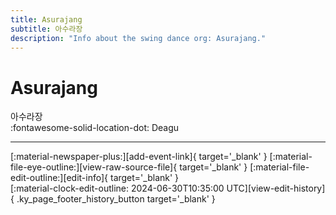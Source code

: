 ```yaml
---
title: Asurajang
subtitle: 아수라장
description: "Info about the swing dance org: Asurajang."
---
```


# Asurajang

아수라장  
:fontawesome-solid-location-dot: Deagu  


---

<div class="ky_page_footer" markdown>
<div class="ky_page_footer_trailing" markdown="span">
[:material-newspaper-plus:][add-event-link]{ target='_blank' }
[:material-file-eye-outline:][view-raw-source-file]{ target='_blank' }
[:material-file-edit-outline:][edit-info]{ target='_blank' }
</div>
<div class="ky_page_footer_leading" markdown="span">
[:material-clock-edit-outline: 2024-06-30T10:35:00 UTC][view-edit-history]{ .ky_page_footer_history_button target='_blank' }
</div>
</div>

[add-event-link]: https://github.com/swingdance/events/issues/new?assignees=&labels=add+event&projects=&template=02-add_entity.yml&title=%5Bko_KR%5D%20Add%20Event%3A%20%3CName%3E&region=ko_KR&province=Deagu&city=Deagu&org_id=asurajang "Add Event"
[view-raw-source-file]: https://github.com/swingdance/orgs/blob/main/ko_KR/asurajang.json "View Raw Source File"
[edit-info]: https://github.com/swingdance/orgs/issues/new?assignees=&labels=update+org&projects=&template=03-update_entity.yml&title=%5Bko_KR%5D%20Update%20Org%3A%20Asurajang&region=ko_KR&id=asurajang&name=Asurajang "Edit Info"

[view-edit-history]: https://github.com/swingdance/orgs/commits/main/ko_KR/asurajang.json "View Edit History"
